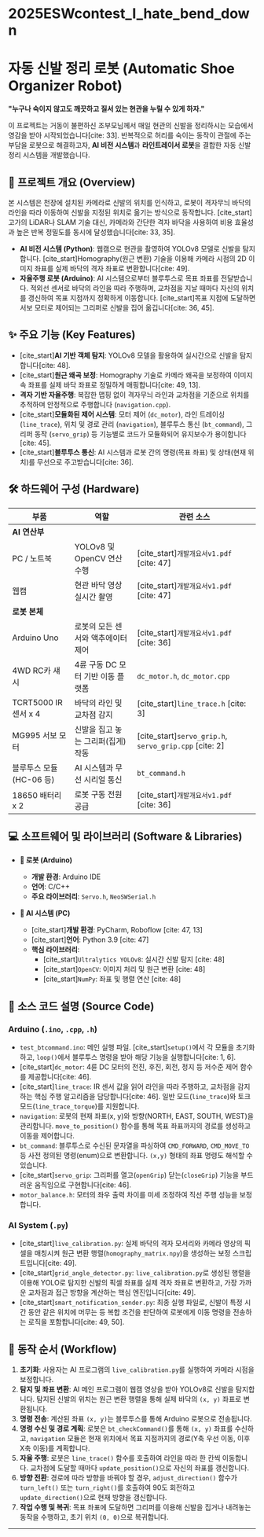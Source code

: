 # 2025ESWcontest_I_hate_bend_down

# 자동 신발 정리 로봇 (Automatic Shoe Organizer Robot)

**"누구나 숙이지 않고도 깨끗하고 질서 있는 현관을 누릴 수 있게 하자."**

이 프로젝트는 거동이 불편하신 조부모님께서 매일 현관의 신발을 정리하시는 모습에서 영감을 받아 시작되었습니다[cite: 33]. 반복적으로 허리를 숙이는 동작이 관절에 주는 부담을 로봇으로 해결하고자, **AI 비전 시스템**과 **라인트레이서 로봇**을 결합한 자동 신발 정리 시스템을 개발했습니다.


## 📝 프로젝트 개요 (Overview)

본 시스템은 천장에 설치된 카메라로 신발의 위치를 인식하고, 로봇이 격자무늬 바닥의 라인을 따라 이동하여 신발을 지정된 위치로 옮기는 방식으로 동작합니다. [cite_start]고가의 LiDAR나 SLAM 기술 대신, 카메라와 간단한 격자 바닥을 사용하여 비용 효율성과 높은 반복 정밀도를 동시에 달성했습니다[cite: 33, 35].

* **AI 비전 시스템 (Python)**: 웹캠으로 현관을 촬영하여 YOLOv8 모델로 신발을 탐지합니다. [cite_start]Homography(원근 변환) 기술을 이용해 카메라 시점의 2D 이미지 좌표를 실제 바닥의 격자 좌표로 변환합니다[cite: 49].
* **자율주행 로봇 (Arduino)**: AI 시스템으로부터 블루투스로 목표 좌표를 전달받습니다. 적외선 센서로 바닥의 라인을 따라 주행하며, 교차점을 지날 때마다 자신의 위치를 갱신하여 목표 지점까지 정확하게 이동합니다. [cite_start]목표 지점에 도달하면 서보 모터로 제어되는 그리퍼로 신발을 집어 옮깁니다[cite: 36, 45].

## ✨ 주요 기능 (Key Features)

* [cite_start]**AI 기반 객체 탐지**: YOLOv8 모델을 활용하여 실시간으로 신발을 탐지합니다[cite: 48].
* [cite_start]**원근 왜곡 보정**: Homography 기술로 카메라 왜곡을 보정하여 이미지 속 좌표를 실제 바닥 좌표로 정밀하게 매핑합니다[cite: 49, 13].
* **격자 기반 자율주행**: 복잡한 맵핑 없이 격자무늬 라인과 교차점을 기준으로 위치를 추적하며 안정적으로 주행합니다 (`navigation.cpp`).
* [cite_start]**모듈화된 제어 시스템**: 모터 제어 (`dc_motor`), 라인 트레이싱 (`line_trace`), 위치 및 경로 관리 (`navigation`), 블루투스 통신 (`bt_command`), 그리퍼 동작 (`servo_grip`) 등 기능별로 코드가 모듈화되어 유지보수가 용이합니다[cite: 45].
* [cite_start]**블루투스 통신**: AI 시스템과 로봇 간의 명령(목표 좌표) 및 상태(현재 위치)를 무선으로 주고받습니다[cite: 36].

## 🛠️ 하드웨어 구성 (Hardware)

| 부품                      | 역할                                       | 관련 소스                                 |
| ------------------------- | ------------------------------------------ | ----------------------------------------- |
| **AI 연산부** |                                            |                                           |
| PC / 노트북               | YOLOv8 및 OpenCV 연산 수행                 | [cite_start]`개발개요서v1.pdf` [cite: 47]               |
| 웹캠                      | 현관 바닥 영상 실시간 촬영                 | [cite_start]`개발개요서v1.pdf` [cite: 47]               |
| **로봇 본체** |                                            |                                           |
| Arduino Uno               | 로봇의 모든 센서와 액추에이터 제어         | [cite_start]`개발개요서v1.pdf` [cite: 36]               |
| 4WD RC카 섀시             | 4륜 구동 DC 모터 기반 이동 플랫폼          | `dc_motor.h`, `dc_motor.cpp`              |
| TCRT5000 IR 센서 x 4      | 바닥의 라인 및 교차점 감지                 | [cite_start]`line_trace.h` [cite: 3]                  |
| MG995 서보 모터           | 신발을 집고 놓는 그리퍼(집게) 작동         | [cite_start]`servo_grip.h`, `servo_grip.cpp` [cite: 2] |
| 블루투스 모듈 (HC-06 등)  | AI 시스템과 무선 시리얼 통신             | `bt_command.h`                            |
| 18650 배터리 x 2          | 로봇 구동 전원 공급                        | [cite_start]`개발개요서v1.pdf` [cite: 36]               |

## 💻 소프트웨어 및 라이브러리 (Software & Libraries)

* **🤖 로봇 (Arduino)**
    * **개발 환경**: Arduino IDE
    * **언어**: C/C++
    * **주요 라이브러리**: `Servo.h`, `NeoSWSerial.h`

* **🧠 AI 시스템 (PC)**
    * [cite_start]**개발 환경**: PyCharm, Roboflow [cite: 47, 13]
    * [cite_start]**언어**: Python 3.9 [cite: 47]
    * **핵심 라이브러리**:
        * [cite_start]`Ultralytics YOLOv8`: 실시간 신발 탐지 [cite: 48]
        * [cite_start]`OpenCV`: 이미지 처리 및 원근 변환 [cite: 48]
        * [cite_start]`NumPy`: 좌표 및 행렬 연산 [cite: 48]

## 📂 소스 코드 설명 (Source Code)

### Arduino (`.ino`, `.cpp`, `.h`)

* `test_btcommand.ino`: 메인 실행 파일. [cite_start]`setup()`에서 각 모듈을 초기화하고, `loop()`에서 블루투스 명령을 받아 해당 기능을 실행합니다[cite: 1, 6].
* [cite_start]`dc_motor`: 4륜 DC 모터의 전진, 후진, 회전, 정지 등 저수준 제어 함수를 제공합니다[cite: 46].
* [cite_start]`line_trace`: IR 센서 값을 읽어 라인을 따라 주행하고, 교차점을 감지하는 핵심 주행 알고리즘을 담당합니다[cite: 46]. 일반 모드(`line_trace`)와 토크 모드(`line_trace_torque`)를 지원합니다.
* `navigation`: 로봇의 현재 좌표(x, y)와 방향(NORTH, EAST, SOUTH, WEST)을 관리합니다. `move_to_position()` 함수를 통해 목표 좌표까지의 경로를 생성하고 이동을 제어합니다.
* `bt_command`: 블루투스로 수신된 문자열을 파싱하여 `CMD_FORWARD`, `CMD_MOVE_TO` 등 사전 정의된 명령(enum)으로 변환합니다. `(x,y)` 형태의 좌표 명령도 해석할 수 있습니다.
* [cite_start]`servo_grip`: 그리퍼를 열고(`openGrip`) 닫는(`closeGrip`) 기능을 부드러운 움직임으로 구현합니다[cite: 46].
* `motor_balance.h`: 모터의 좌우 출력 차이를 미세 조정하여 직선 주행 성능을 보정합니다.

### AI System (`.py`)

* [cite_start]`live_calibration.py`: 실제 바닥의 격자 모서리와 카메라 영상의 픽셀을 매칭시켜 원근 변환 행렬(`homography_matrix.npy`)을 생성하는 보정 스크립트입니다[cite: 49].
* [cite_start]`grid_angle_detector.py`: `live_calibration.py`로 생성된 행렬을 이용해 YOLO로 탐지한 신발의 픽셀 좌표를 실제 격자 좌표로 변환하고, 가장 가까운 교차점과 접근 방향을 계산하는 핵심 엔진입니다[cite: 49].
* [cite_start]`smart_notification_sender.py`: 최종 실행 파일로, 신발이 특정 시간 동안 같은 위치에 머무는 등 복합 조건을 판단하여 로봇에게 이동 명령을 전송하는 로직을 포함합니다[cite: 49, 50].

## 🚀 동작 순서 (Workflow)

1.  **초기화**: 사용자는 AI 프로그램의 `live_calibration.py`를 실행하여 카메라 시점을 보정합니다.
2.  **탐지 및 좌표 변환**: AI 메인 프로그램이 웹캠 영상을 받아 YOLOv8로 신발을 탐지합니다. 탐지된 신발의 위치는 원근 변환 행렬을 통해 실제 바닥의 `(x, y)` 좌표로 변환됩니다.
3.  **명령 전송**: 계산된 좌표 `(x, y)`는 블루투스를 통해 Arduino 로봇으로 전송됩니다.
4.  **명령 수신 및 경로 계획**: 로봇은 `bt_checkCommand()`를 통해 `(x, y)` 좌표를 수신하고, `navigation` 모듈은 현재 위치에서 목표 지점까지의 경로(Y축 우선 이동, 이후 X축 이동)를 계획합니다.
5.  **자율 주행**: 로봇은 `line_trace()` 함수를 호출하여 라인을 따라 한 칸씩 이동합니다. 교차점에 도달할 때마다 `update_position()`으로 자신의 좌표를 갱신합니다.
6.  **방향 전환**: 경로에 따라 방향을 바꿔야 할 경우, `adjust_direction()` 함수가 `turn_left()` 또는 `turn_right()`를 호출하여 90도 회전하고 `update_direction()`으로 현재 방향을 갱신합니다.
7.  **작업 수행 및 복귀**: 목표 좌표에 도달하면 그리퍼를 이용해 신발을 집거나 내려놓는 동작을 수행하고, 초기 위치 `(0, 0)`으로 복귀합니다.

---
